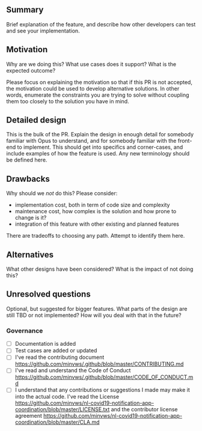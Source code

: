 ## Summary

Brief explanation of the feature, and describe how other developers can test and see your implementation.

## Motivation

Why are we doing this? What use cases does it support? What is the expected
outcome?

Please focus on explaining the motivation so that if this PR is not accepted,
the motivation could be used to develop alternative solutions. In other words,
enumerate the constraints you are trying to solve without coupling them too
closely to the solution you have in mind.

## Detailed design

This is the bulk of the PR. Explain the design in enough detail for somebody
familiar with Opus to understand, and for somebody familiar with the
front-end to implement. This should get into specifics and corner-cases,
and include examples of how the feature is used. Any new terminology should be
defined here.

## Drawbacks

Why should we _not_ do this? Please consider:

- implementation cost, both in term of code size and complexity
- maintenance cost, how complex is the solution and how prone to change is it?
- integration of this feature with other existing and planned features

There are tradeoffs to choosing any path. Attempt to identify them here.

## Alternatives

What other designs have been considered? What is the impact of not doing this?

## Unresolved questions

Optional, but suggested for bigger features. What parts of the design are still
TBD or not implemented? How will you deal with that in the future?

### Governance

- [ ] Documentation is added
- [ ] Test cases are added or updated
- [ ] I've read the contributing document https://github.com/minvws/.github/blob/master/CONTRIBUTING.md
- [ ] I've read and understand the Code of Conduct https://github.com/minvws/.github/blob/master/CODE_OF_CONDUCT.md
- [ ] I understand that any contributions or suggestions I made may make it into the actual code. I've read the License
      https://github.com/minvws/nl-covid19-notification-app-coordination/blob/master/LICENSE.txt
      and the contributor license agreement https://github.com/minvws/nl-covid19-notification-app-coordination/blob/master/CLA.md
